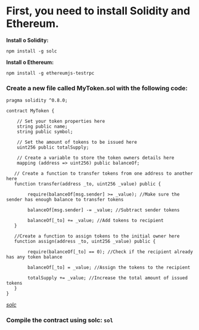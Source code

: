 <h1> First, you need to install Solidity and Ethereum. </h1>

<b>Install o Solidity:</b>

<code>npm install -g solc</code>

<b>Install o Ethereum:</b>

<code>npm install -g ethereumjs-testrpc</code>

<h3>Create a new file called MyToken.sol with the following code:</h3>

```
pragma solidity ^0.8.0;

contract MyToken { 

    // Set your token properties here
    string public name; 
    string public symbol; 

    // Set the amount of tokens to be issued here
    uint256 public totalSupply;

    // Create a variable to store the token owners details here
    mapping (address => uint256) public balanceOf;

   // Create a function to transfer tokens from one address to another here
   function transfer(address _to, uint256 _value) public { 

        require(balanceOf[msg.sender] >= _value); //Make sure the sender has enough balance to transfer tokens

        balanceOf[msg.sender] -= _value; //Subtract sender tokens  

        balanceOf[_to] += _value; //Add tokens to recipient  
   }  

   //Create a function to assign tokens to the initial owner here
   function assign(address _to, uint256 _value) public {    

        require(balanceOf[_to] == 0); //Check if the recipient already has any token balance  

        balanceOf[_to] = _value; //Assign the tokens to the recipient 

        totalSupply += _value; //Increase the total amount of issued tokens 
   }    
}  
```

*[solc](https://www.npmjs.com/package/solc?activeTab=readme)*
<h3>Compile the contract using solc:</h>
<code>sol</code>
